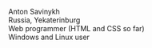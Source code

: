 Anton Savinykh \
Russia, Yekaterinburg \
Web programmer (HTML and CSS so far) \
Windows and Linux user
